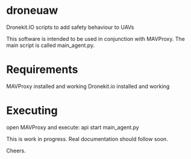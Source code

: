# droneuaw
Dronekit.IO scripts to add safety behaviour to UAVs

This software is intended to be used in conjunction with MAVProxy.
The main script is called main_agent.py. 

Requirements
============
MAVProxy installed and working
Dronekit.io installed and working

Executing
=========
open MAVProxy and execute:
api start main_agent.py


This is work in progress. Real documentation should follow soon.

Cheers.


